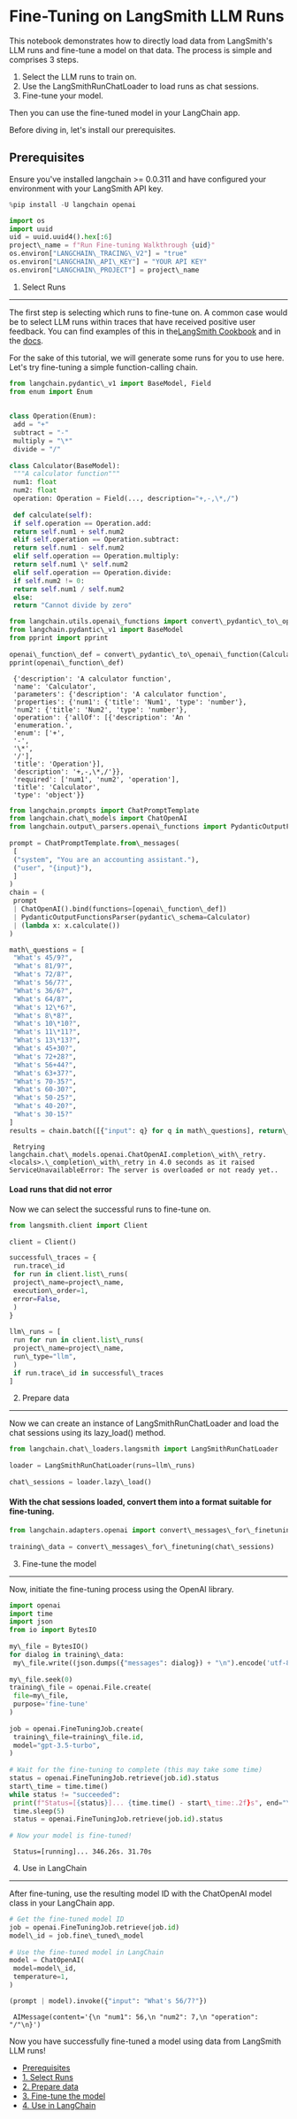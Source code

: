 # Fine-Tuning on LangSmith LLM Runs

This notebook demonstrates how to directly load data from LangSmith's LLM runs and fine-tune a model on that data.
The process is simple and comprises 3 steps.

1. Select the LLM runs to train on.
1. Use the LangSmithRunChatLoader to load runs as chat sessions.
1. Fine-tune your model.

Then you can use the fine-tuned model in your LangChain app.

Before diving in, let's install our prerequisites.

## Prerequisites[​](#prerequisites "Direct link to Prerequisites")

Ensure you've installed langchain >= 0.0.311 and have configured your environment with your LangSmith API key.

```python
%pip install -U langchain openai  

```

```python
import os  
import uuid  
uid = uuid.uuid4().hex[:6]  
project\_name = f"Run Fine-tuning Walkthrough {uid}"  
os.environ["LANGCHAIN\_TRACING\_V2"] = "true"  
os.environ["LANGCHAIN\_API\_KEY"] = "YOUR API KEY"  
os.environ["LANGCHAIN\_PROJECT"] = project\_name  

```

1. Select Runs[​](#1-select-runs "Direct link to 1. Select Runs")

______________________________________________________________________

The first step is selecting which runs to fine-tune on. A common case would be to select LLM runs within
traces that have received positive user feedback. You can find examples of this in the[LangSmith Cookbook](https://github.com/langchain-ai/langsmith-cookbook/blob/main/exploratory-data-analysis/exporting-llm-runs-and-feedback/llm_run_etl.ipynb) and in the [docs](https://docs.smith.langchain.com/tracing/use-cases/export-runs/local).

For the sake of this tutorial, we will generate some runs for you to use here. Let's try fine-tuning a
simple function-calling chain.

```python
from langchain.pydantic\_v1 import BaseModel, Field  
from enum import Enum  
  
  
class Operation(Enum):  
 add = "+"  
 subtract = "-"  
 multiply = "\*"  
 divide = "/"  
  
class Calculator(BaseModel):  
 """A calculator function"""  
 num1: float  
 num2: float  
 operation: Operation = Field(..., description="+,-,\*,/")  
  
 def calculate(self):  
 if self.operation == Operation.add:  
 return self.num1 + self.num2  
 elif self.operation == Operation.subtract:  
 return self.num1 - self.num2  
 elif self.operation == Operation.multiply:  
 return self.num1 \* self.num2  
 elif self.operation == Operation.divide:  
 if self.num2 != 0:  
 return self.num1 / self.num2  
 else:  
 return "Cannot divide by zero"  

```

```python
from langchain.utils.openai\_functions import convert\_pydantic\_to\_openai\_function  
from langchain.pydantic\_v1 import BaseModel  
from pprint import pprint  
  
openai\_function\_def = convert\_pydantic\_to\_openai\_function(Calculator)  
pprint(openai\_function\_def)  

```

```text
 {'description': 'A calculator function',  
 'name': 'Calculator',  
 'parameters': {'description': 'A calculator function',  
 'properties': {'num1': {'title': 'Num1', 'type': 'number'},  
 'num2': {'title': 'Num2', 'type': 'number'},  
 'operation': {'allOf': [{'description': 'An '  
 'enumeration.',  
 'enum': ['+',  
 '-',  
 '\*',  
 '/'],  
 'title': 'Operation'}],  
 'description': '+,-,\*,/'}},  
 'required': ['num1', 'num2', 'operation'],  
 'title': 'Calculator',  
 'type': 'object'}}  

```

```python
from langchain.prompts import ChatPromptTemplate  
from langchain.chat\_models import ChatOpenAI  
from langchain.output\_parsers.openai\_functions import PydanticOutputFunctionsParser  
  
prompt = ChatPromptTemplate.from\_messages(  
 [  
 ("system", "You are an accounting assistant."),  
 ("user", "{input}"),  
 ]  
)  
chain = (  
 prompt  
 | ChatOpenAI().bind(functions=[openai\_function\_def])  
 | PydanticOutputFunctionsParser(pydantic\_schema=Calculator)  
 | (lambda x: x.calculate())  
)  

```

```python
math\_questions = [  
 "What's 45/9?",  
 "What's 81/9?",  
 "What's 72/8?",  
 "What's 56/7?",  
 "What's 36/6?",  
 "What's 64/8?",  
 "What's 12\*6?",  
 "What's 8\*8?",  
 "What's 10\*10?",  
 "What's 11\*11?",  
 "What's 13\*13?",  
 "What's 45+30?",  
 "What's 72+28?",  
 "What's 56+44?",  
 "What's 63+37?",  
 "What's 70-35?",  
 "What's 60-30?",  
 "What's 50-25?",  
 "What's 40-20?",  
 "What's 30-15?"  
]  
results = chain.batch([{"input": q} for q in math\_questions], return\_exceptions=True)  

```

```text
 Retrying langchain.chat\_models.openai.ChatOpenAI.completion\_with\_retry.<locals>.\_completion\_with\_retry in 4.0 seconds as it raised ServiceUnavailableError: The server is overloaded or not ready yet..  

```

#### Load runs that did not error[​](#load-runs-that-did-not-error "Direct link to Load runs that did not error")

Now we can select the successful runs to fine-tune on.

```python
from langsmith.client import Client  
  
client = Client()  

```

```python
successful\_traces = {  
 run.trace\_id  
 for run in client.list\_runs(  
 project\_name=project\_name,  
 execution\_order=1,  
 error=False,  
 )  
}  
   
llm\_runs = [  
 run for run in client.list\_runs(  
 project\_name=project\_name,  
 run\_type="llm",  
 )   
 if run.trace\_id in successful\_traces  
]  

```

2. Prepare data[​](#2-prepare-data "Direct link to 2. Prepare data")

______________________________________________________________________

Now we can create an instance of LangSmithRunChatLoader and load the chat sessions using its lazy_load() method.

```python
from langchain.chat\_loaders.langsmith import LangSmithRunChatLoader  
  
loader = LangSmithRunChatLoader(runs=llm\_runs)  
  
chat\_sessions = loader.lazy\_load()  

```

#### With the chat sessions loaded, convert them into a format suitable for fine-tuning.[​](#with-the-chat-sessions-loaded-convert-them-into-a-format-suitable-for-fine-tuning "Direct link to With the chat sessions loaded, convert them into a format suitable for fine-tuning.")

```python
from langchain.adapters.openai import convert\_messages\_for\_finetuning  
  
training\_data = convert\_messages\_for\_finetuning(chat\_sessions)  

```

3. Fine-tune the model[​](#3-fine-tune-the-model "Direct link to 3. Fine-tune the model")

______________________________________________________________________

Now, initiate the fine-tuning process using the OpenAI library.

```python
import openai  
import time  
import json  
from io import BytesIO  
  
my\_file = BytesIO()  
for dialog in training\_data:  
 my\_file.write((json.dumps({"messages": dialog}) + "\n").encode('utf-8'))  
  
my\_file.seek(0)  
training\_file = openai.File.create(  
 file=my\_file,  
 purpose='fine-tune'  
)  
  
job = openai.FineTuningJob.create(  
 training\_file=training\_file.id,  
 model="gpt-3.5-turbo",  
)  
  
# Wait for the fine-tuning to complete (this may take some time)  
status = openai.FineTuningJob.retrieve(job.id).status  
start\_time = time.time()  
while status != "succeeded":  
 print(f"Status=[{status}]... {time.time() - start\_time:.2f}s", end="\r", flush=True)  
 time.sleep(5)  
 status = openai.FineTuningJob.retrieve(job.id).status  
  
# Now your model is fine-tuned!  

```

```text
 Status=[running]... 346.26s. 31.70s  

```

4. Use in LangChain[​](#4-use-in-langchain "Direct link to 4. Use in LangChain")

______________________________________________________________________

After fine-tuning, use the resulting model ID with the ChatOpenAI model class in your LangChain app.

```python
# Get the fine-tuned model ID  
job = openai.FineTuningJob.retrieve(job.id)  
model\_id = job.fine\_tuned\_model  
  
# Use the fine-tuned model in LangChain  
model = ChatOpenAI(  
 model=model\_id,  
 temperature=1,  
)  

```

```python
(prompt | model).invoke({"input": "What's 56/7?"})  

```

```text
 AIMessage(content='{\n "num1": 56,\n "num2": 7,\n "operation": "/"\n}')  

```

Now you have successfully fine-tuned a model using data from LangSmith LLM runs!

- [Prerequisites](#prerequisites)
- [1. Select Runs](#1-select-runs)
- [2. Prepare data](#2-prepare-data)
- [3. Fine-tune the model](#3-fine-tune-the-model)
- [4. Use in LangChain](#4-use-in-langchain)
